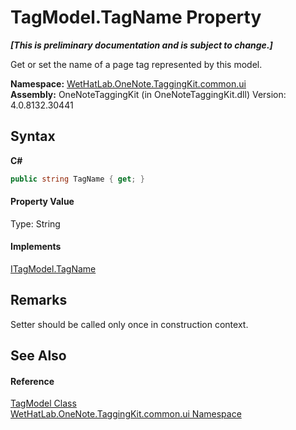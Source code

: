 # TagModel.TagName Property 
 _**\[This is preliminary documentation and is subject to change.\]**_

Get or set the name of a page tag represented by this model.

**Namespace:**&nbsp;<a href="043a9407-ac38-b3ac-7348-a6090af495ad">WetHatLab.OneNote.TaggingKit.common.ui</a><br />**Assembly:**&nbsp;OneNoteTaggingKit (in OneNoteTaggingKit.dll) Version: 4.0.8132.30441

## Syntax

**C#**<br />
``` C#
public string TagName { get; }
```


#### Property Value
Type: String

#### Implements
<a href="536fe0d9-120e-df66-2111-09389964302c">ITagModel.TagName</a><br />

## Remarks
Setter should be called only once in construction context.

## See Also


#### Reference
<a href="c74fe645-91b2-831c-6869-763addf746aa">TagModel Class</a><br /><a href="043a9407-ac38-b3ac-7348-a6090af495ad">WetHatLab.OneNote.TaggingKit.common.ui Namespace</a><br />